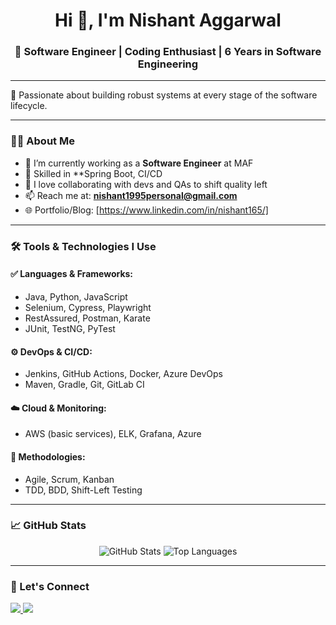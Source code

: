<h1 align="center">Hi 👋, I'm Nishant Aggarwal</h1>
<h3 align="center">🚀 Software Engineer | Coding Enthusiast | 6 Years in Software Engineering</h3>

---

🎯 Passionate about building robust systems at every stage of the software lifecycle.

---

### 👨‍💻 About Me

- 🔭 I’m currently working as a **Software Engineer** at MAF
- 🧪 Skilled in **Spring Boot, CI/CD
- 🤝 I love collaborating with devs and QAs to shift quality left
- 📫 Reach me at: **nishant1995personal@gmail.com**
- 🌐 Portfolio/Blog: [https://www.linkedin.com/in/nishant165/]

---

### 🛠️ Tools & Technologies I Use

#### ✅ Languages & Frameworks:
- Java, Python, JavaScript
- Selenium, Cypress, Playwright
- RestAssured, Postman, Karate
- JUnit, TestNG, PyTest

#### ⚙️ DevOps & CI/CD:
- Jenkins, GitHub Actions, Docker, Azure DevOps
- Maven, Gradle, Git, GitLab CI

#### ☁️ Cloud & Monitoring:
- AWS (basic services), ELK, Grafana, Azure

#### 🧩 Methodologies:
- Agile, Scrum, Kanban
- TDD, BDD, Shift-Left Testing

---

### 📈 GitHub Stats

<p align="center">
  <img src="https://github-readme-stats.vercel.app/api?username=officialnishantaggarwal&show_icons=true&theme=github_dark" alt="GitHub Stats"/>
  <img src="https://github-readme-stats.vercel.app/api/top-langs/?username=officialnishantaggarwal&layout=compact&theme=github_dark" alt="Top Languages"/>
</p>

---

### 📣 Let's Connect

<p>
  <a href="https://www.linkedin.com/in/nishant165/" target="_blank">
    <img src="https://img.shields.io/badge/LinkedIn-%230077B5.svg?&style=for-the-badge&logo=linkedin&logoColor=white" />
  </a>
  <a href="mailto:nishantagg.sdet@gmail.com">
    <img src="https://img.shields.io/badge/Gmail-D14836?style=for-the-badge&logo=gmail&logoColor=white" />
  </a>
</p>
